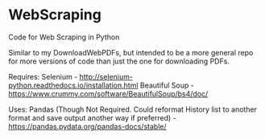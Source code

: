# WebScraping
Code for Web Scraping in Python

Similar to my DownloadWebPDFs, but intended to be a more general repo for more versions of code than just the one for downloading PDFs.

Requires:
Selenium - http://selenium-python.readthedocs.io/installation.html
Beautiful Soup - https://www.crummy.com/software/BeautifulSoup/bs4/doc/

Uses:
Pandas (Though Not Required.  Could reformat History list to another format and save output another way if preferred) - https://pandas.pydata.org/pandas-docs/stable/
